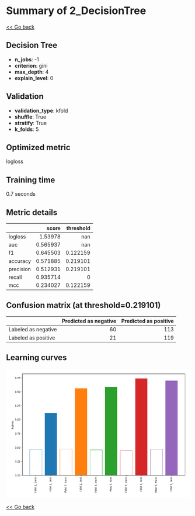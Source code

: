 # Summary of 2_DecisionTree

[<< Go back](../README.md)


## Decision Tree
- **n_jobs**: -1
- **criterion**: gini
- **max_depth**: 4
- **explain_level**: 0

## Validation
 - **validation_type**: kfold
 - **shuffle**: True
 - **stratify**: True
 - **k_folds**: 5

## Optimized metric
logloss

## Training time

0.7 seconds

## Metric details
|           |    score |   threshold |
|:----------|---------:|------------:|
| logloss   | 1.53978  |  nan        |
| auc       | 0.565937 |  nan        |
| f1        | 0.645503 |    0.122159 |
| accuracy  | 0.571885 |    0.219101 |
| precision | 0.512931 |    0.219101 |
| recall    | 0.935714 |    0        |
| mcc       | 0.234027 |    0.122159 |


## Confusion matrix (at threshold=0.219101)
|                     |   Predicted as negative |   Predicted as positive |
|:--------------------|------------------------:|------------------------:|
| Labeled as negative |                      60 |                     113 |
| Labeled as positive |                      21 |                     119 |

## Learning curves
![Learning curves](learning_curves.png)

[<< Go back](../README.md)
